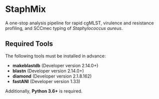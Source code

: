 # StaphMix
A one-stop analysis pipeline for rapid cgMLST, virulence and resistance profiling, and SCCmec typing of *Staphylococcus aureus*.

## Required Tools

The following tools must be installed in advance:

- **makeblastdb** (Developer version 2.14.0+)
- **blastn** (Developer version 2.14.0+)
- **diamond** (Developer version 2.1.8.162)
- **fastANI** (Developer version 1.33)

 Additionally, **Python 3.6+** is required.

